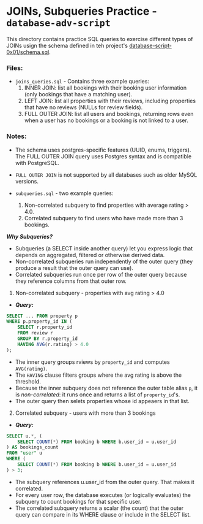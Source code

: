 # JOINs, Subqueries Practice - `database-adv-script`

This directory contains practice SQL queries to exercise different types of JOINs usign the schema defined in teh project's [database-script-0x01/schema.sql](lameckirungu/alx-airbnb-database/database-script-0x01/schema.sql).

### Files:
- `joins_queries.sql` - Contains three example queries:
    1. INNER JOIN: list all bookings with their booking user information (only bookings that have a matching user).
    2. LEFT JOIN: list all properties with their reviews, including properties that have no reviews (NULLs for review fields).
    3. FULL OUTER JOIN: list all users and bookings, returning rows even when a user has no bookings or a booking is not linked to a user.

### Notes:
- The schema uses postgres-specific features (UUID, enums, triggers). The FULL OUTER JOIN query uses Postgres syntax and is compatible with PostgreSQL.
- `FULL OUTER JOIN` is not supported by all databases such as older MySQL versions.

- `subqueries.sql` - two example queries:
    1. Non-correlated subquery to find properties with average rating > 4.0.
    2. Correlated subquery to find users who have made more than 3 bookings.

***Why Subqueries?***
- Subqueries (a SELECT inside another query) let you express logic that depends on aggregated, filtered or otherwise derived data.
- Non-correlated subqueries run independently of the outer query (they produce a result that the outer query can use).
- Correlated subqueries run once per row of the outer query because they reference columns from that outer row.

1) Non-correlated subquery - properties with avg rating > 4.0
- ***Query:***
```sql
SELECT ... FROM property p
WHERE p.property_id IN (
    SELECT r.property_id
    FROM review r
    GROUP BY r.property_id
    HAVING AVG(r.rating) > 4.0
);
```
- The inner query groups rviews by `property_id` and computes `AVG(rating)`.
- The `HAVING` clause filters groups where the avg rating is above the threshold.
- Because the inner subquery does not reference the outer table alias `p`, it is *non-correlated*: it runs once and returns a list of `property_id`'s.
- The outer query then selets properties whose id appeaers in that list.

2) Correlated subquery - users with more than 3 bookings
- ***Query:***
```sql
SELECT u.*, (
    SELECT COUNT(*) FROM booking b WHERE b.user_id = u.user_id
) AS bookings_count
FROM "user" u
WHERE (
    SELECT COUNT(*) FROM booking b WHERE b.user_id = u.user_id
) > 3;
```
  - The subquery references u.user_id from the outer query. That makes it correlated.
  - For every user row, the database executes (or logically evaluates) the subquery to count bookings for that specific user.
  - The correlated subquery returns a scalar (the count) that the outer query can compare in its WHERE clause or include in the SELECT list.